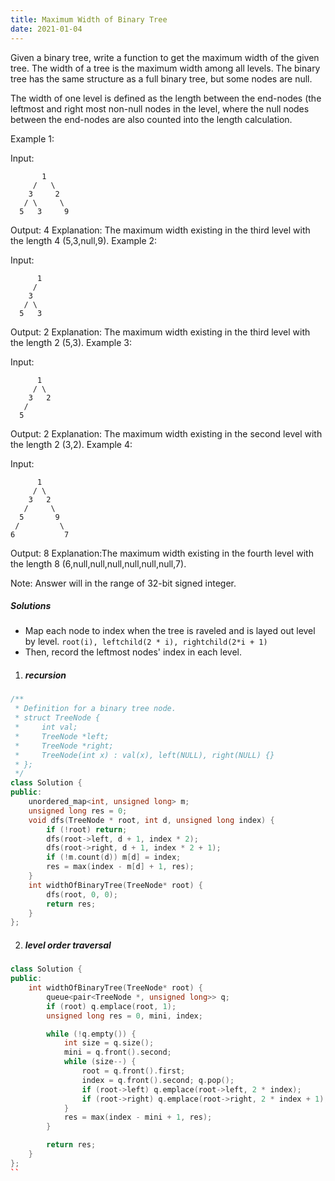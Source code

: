```yaml
---
title: Maximum Width of Binary Tree
date: 2021-01-04
---
```

Given a binary tree, write a function to get the maximum width of the given tree. The width of a tree is the maximum width among all levels. The binary tree has the same structure as a full binary tree, but some nodes are null.

The width of one level is defined as the length between the end-nodes (the leftmost and right most non-null nodes in the level, where the null nodes between the end-nodes are also counted into the length calculation.

Example 1:

Input: 

           1
         /   \
        3     2
       / \     \  
      5   3     9 

Output: 4
Explanation: The maximum width existing in the third level with the length 4 (5,3,null,9).
Example 2:

Input: 

          1
         /  
        3    
       / \       
      5   3     

Output: 2
Explanation: The maximum width existing in the third level with the length 2 (5,3).
Example 3:

Input: 

          1
         / \
        3   2 
       /        
      5      

Output: 2
Explanation: The maximum width existing in the second level with the length 2 (3,2).
Example 4:

Input: 

          1
         / \
        3   2
       /     \  
      5       9 
     /         \
    6           7
Output: 8
Explanation:The maximum width existing in the fourth level with the length 8 (6,null,null,null,null,null,null,7).


Note: Answer will in the range of 32-bit signed integer.

##### Solutions

- Map each node to index when the tree is raveled and is layed out level by level. `root(i), leftchild(2 * i), rightchild(2*i + 1)`
- Then, record the leftmost nodes' index in each level.

1. ##### recursion

```cpp
/**
 * Definition for a binary tree node.
 * struct TreeNode {
 *     int val;
 *     TreeNode *left;
 *     TreeNode *right;
 *     TreeNode(int x) : val(x), left(NULL), right(NULL) {}
 * };
 */
class Solution {
public:
    unordered_map<int, unsigned long> m;
    unsigned long res = 0;
    void dfs(TreeNode * root, int d, unsigned long index) {
        if (!root) return;
        dfs(root->left, d + 1, index * 2);
        dfs(root->right, d + 1, index * 2 + 1);
        if (!m.count(d)) m[d] = index;
        res = max(index - m[d] + 1, res);
    }
    int widthOfBinaryTree(TreeNode* root) {
        dfs(root, 0, 0);
        return res;
    }
};
```

2. ##### level order traversal

```cpp
class Solution {
public:
    int widthOfBinaryTree(TreeNode* root) {
        queue<pair<TreeNode *, unsigned long>> q;
        if (root) q.emplace(root, 1);
        unsigned long res = 0, mini, index;

        while (!q.empty()) {
            int size = q.size();
            mini = q.front().second;
            while (size--) {
                root = q.front().first;
                index = q.front().second; q.pop();
                if (root->left) q.emplace(root->left, 2 * index);
                if (root->right) q.emplace(root->right, 2 * index + 1);
            }
            res = max(index - mini + 1, res);
        }

        return res;
    }
};
``